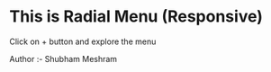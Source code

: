 # This is Radial Menu (Responsive)
Click on + button and explore the menu 

Author :- Shubham Meshram